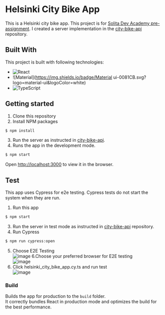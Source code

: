 # Helsinki City Bike App

This is a Helsinki city bike app. This project is for [Solita Dev Academy pre-assignment](https://github.com/solita/dev-academy-2023-exercise).
I created a server implementation in the [city-bike-api](https://github.com/sisufuyu/city-bike-api) repository.

## Built With

This project is built with following technologies:
* ![React](https://img.shields.io/badge/React-20232a.svg?logo=react&logoColor=61DAFB)
* ![Material](https://img.shields.io/badge/Material ui-0081CB.svg?logo=material-ui&logoColor=white)
* ![TypeScript](https://img.shields.io/badge/TypeScript-007ACC.svg?logo=typescript&logoColor=white)

## Getting started
1. Clone this repository
2. Install NPM packages
```bash
$ npm install
```
3. Run the server as instructed in [city-bike-api](https://github.com/sisufuyu/city-bike-api).
4. Runs the app in the development mode.
```bash
$ npm start
```
Open [http://localhost:3000](http://localhost:3000) to view it in the browser.

## Test

This app uses Cypress for e2e testing. Cypress tests do not start the system when they are run. 
1. Run this app
```bash
$ npm start
```
3. Run the server in test mode as instructed in [city-bike-api](https://github.com/sisufuyu/city-bike-api) repository.
4. Run Cypress
```bash
$ npm run cypress:open
```
5. Choose E2E Testing\
![image](https://github.com/sisufuyu/city-bike-app/assets/20355911/8ae044d3-de25-4711-b8a5-a103c852384c)
6.Choose your preferred browser for E2E testing\
![image](https://github.com/sisufuyu/city-bike-app/assets/20355911/ea661dbe-30ce-4145-bc73-27ab5c76b0ab)
7. Click helsinki_city_bike_app.cy.ts and run test\
![image](https://github.com/sisufuyu/city-bike-app/assets/20355911/c598fc70-4861-48c0-a50b-65a867a1636c)

### Build

Builds the app for production to the `build` folder.\
It correctly bundles React in production mode and optimizes the build for the best performance.
